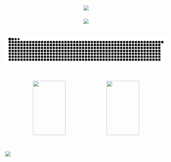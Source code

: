 <!-- 动态打字效果 -->
<h1 align="center">
  <a href="https://sunguoqi.com/">
    <img src="https://readme-typing-svg.herokuapp.com/?lines=git&nbsp;add&nbsp;.;git&nbsp;commit&nbsp;-m&nbsp;'over';git&nbsp;push;下班！&center=true&size=27">
  </a>
</h1>

<!-- 敲代码的图片 -->
<div align="center" ><img order-radius="100px" src="https://cdn.jsdelivr.net/gh/sun0225SUN/photos/images/202108300019556.gif"/></div>
<br>

<!-- 贪吃蛇代码贡献图 -->
![](https://raw.githubusercontent.com/nindle/nindle/output/github-contribution-grid-snake.svg)

<!-- 代码提交图 -->
<!-- <div>
  <img src="https://github.com/nindle/nindle/blob/main/metrics.svg" width="100%" />
</div> -->
<br>

<div align="center">
  <img height="170px" width="45%" src="https://github-readme-stats.vercel.app/api/top-langs/?username=nindle&layout=compact" />
  <img height="170px" width="45%" src="https://github-readme-stats.vercel.app/api?username=nindle&show_icons=true" />
</div>


<br>
<br>

![](https://komarev.com/ghpvc/?username=nindle&color=red)
